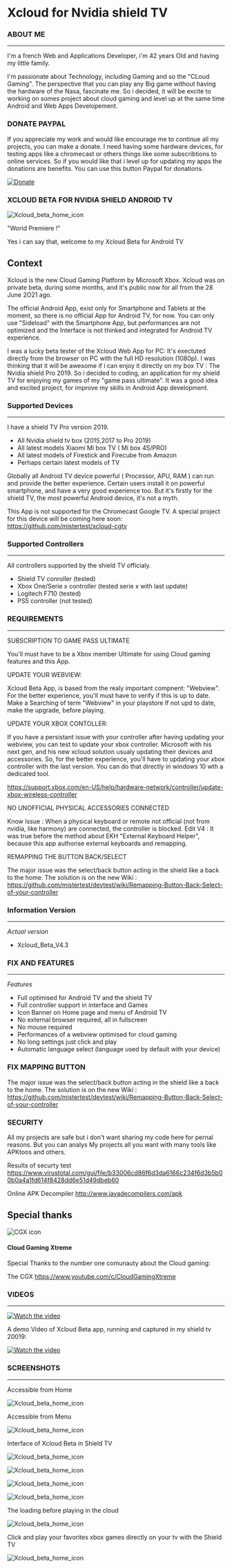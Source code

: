 # Xcloud for Nvidia shield TV


### ABOUT ME
**********

I'm a french Web and Applications Developer, i'm 42 years Old and having my little family. 

I'm passionate about Technology, including Gaming and so the "CLoud Gaming". 
The perspective that you can play any Big game without having the hardware of the Nasa, fascinate me. So i decided, it will be excite to working on somes project about cloud gaming and level up at the same time Android and Web Apps Developement.



### DONATE PAYPAL

If you appreciate my work and would like encourage me to continue all my projects, you can make a donate. I need having some hardware devices, for testing apps like a chromecast or  others things like some subscribtions to online services. So if you would like that i level up for updating my apps the donations are benefits. 
You can use this button Paypal for donations.

[![Donate](https://img.shields.io/badge/Donate-PayPal-green.svg)](https://www.paypal.com/paypalme/cmsxpert)




### XCLOUD BETA FOR NVIDIA SHIELD ANDROID TV




![Xcloud_beta_home_icon](https://github.com/mistertest/xcloud-shield/blob/master/img/banner_xcloud_beta_app.png)


 "World Premiere !"
 
 Yes i can say that, welcome to my Xcloud Beta for Android TV


## Context

Xcloud is the new Cloud Gaming Platform by Microsoft Xbox.
Xcloud was on private beta, during some months, and it's public now for all from the 28 June 2O21 ago.


The official Android App, exist only for Smartphone and Tablets at the moment, so there is no official App for Android TV, for now.
You can only use "Sideload" with  the Smartphone App, but performances are not optimized and the Interface is not thinked and integrated for Android TV experience.

I was a lucky beta tester of the Xcloud Web App for PC: It's exectuted directly from the browser  on PC with the full HD resolution (1080p). 
I was thinking that it will be awesome if i can enjoy it directly on my box TV : The Nvidia shield Pro 2019.
So i decided to coding, an application for my shield TV for enjoying my games of my "game pass ultimate".
It was a good idea and excited project, for improve my skills in Android App development.




### Supported Devices
-------------------

I have a shield TV Pro version 2019.

- All Nvidia shield tv box (2015,2017 to Pro 2019)
- All latest models Xiaomi Mi box TV ( Mi box 4S/PRO)
- All latest models of Firestick and Firecube from Amazon
- Perhaps certain latest models of TV

Globally all Android TV device powerful ( Processor, APU, RAM ) can run and provide the better experience.
Certain users install it on powerful smartphone, and have a very good experience too.
But it's firstly for the shield TV, the most powerful Android device, it's not a myth.


This App is not supported for the Chromecast Google TV.
A special project for this device will be coming here soon:
https://github.com/mistertest/xcloud-cgtv


### Supported Controllers
------------------------

All controllers supported by the shield TV officialy.
- Shield TV conroller (tested)
- Xbox One/Serie x controller (tested serie x with last update)
- Logitech F710 (tested)
- PS5 controller (not tested)

### REQUIREMENTS
-------------


SUBSCRIPTION TO GAME PASS ULTIMATE

You'll must have to be a Xbox member Ultimate for using Cloud gaming features and this App.

UPDATE YOUR WEBVIEW:

Xcloud Beta App, is based from the realy important compnent: "Webview".
For the better experience, you'll must have to verify if this is up to date.
Make a Searching of term "Webview" in your playstore
If not upd to date, make the upgrade, before playing.

UPDATE YOUR XBOX CONTOLLER:

If you have a persistant issue with your controller after having updating your webview, 
you can test to update your xbox controller.
Microsoft with his next gen, and his new xcloud solution usualy updating their devices and accessories.
So, for the better experience, you'll have to updating your xbox controller with the last version.
You can do that directly in windows 10 wth a dedicated tool.

https://support.xbox.com/en-US/help/hardware-network/controller/update-xbox-wireless-controller

NO UNOFFICIAL PHYSICAL ACCESSORIES CONNECTED

Know Issue : When a physical keyboard or remote not official (not from nvidia, like harmony) are connected, the controller is blocked.
Edit V4 :
It was true before the method about EKH "External Keyboard Helper", because this app authorise external keyboards and remapping.

REMAPPING THE BUTTON BACK/SELECT

The major issue was the select/back button acting in the shield like a back to the home.
The solution is on the new Wiki :
https://github.com/mistertest/devtest/wiki/Remapping-Button-Back-Select-of-your-controller







### Information Version
---------------------

*Actual version*
- Xcloud_Beta_V4.3


### FIX AND FEATURES
---------------------

*Features*
- Full optimised for Android TV and the shield TV
- Full controller support in interface and Games
- Icon Banner on Home page and menu of Android TV
- No external browser required, all in fullscreen
- No mouse required
- Performances of a webview optimised for cloud gaming
- No long settings just click and play
- Automatic language select (language used by default  with your device)

 
 
 ### FIX MAPPING BUTTON
 
The major issue was the select/back button acting in the shield like a back to the home.
The solution is on the new Wiki :
https://github.com/mistertest/devtest/wiki/Remapping-Button-Back-Select-of-your-controller



### SECURITY

All my projects are safe but i don't want sharing my code here for pernal reasons. 
But you can analys My projects all you want with many tools like APKtoos and others.

Results of securty test 
https://www.virustotal.com/gui/file/b33006cd86f6d3da6166c234f6d3b5b00b0a4a1fd614f8428dd6e51d49dbeb60

Online APK Decompiler 
http://www.javadecompilers.com/apk



## Special thanks

 
![CGX icon](https://github.com/mistertest/luna-shield/blob/main/images/unnamed.jpg)
 
 
#### Cloud Gaming Xtreme
 
Special Thanks to the number one comunauty about the Cloud gaming:
 
The CGX 
https://www.youtube.com/c/CloudGamingXtreme



### VIDEOS
-----------



[![Watch the video](https://img.youtube.com/vi/fzqqhDurLcs/maxresdefault.jpg)](https://www.youtube.com/watch?v=fzqqhDurLcs)

A  demo Video of Xcloud Beta app, running and captured in my shield tv 20019:

[![Watch the video](https://img.youtube.com/vi/IzYi6zt-elk/maxresdefault.jpg)](https://youtu.be/IzYi6zt-elk)



### SCREENSHOTS
---------------------

Accessible from Home 

![Xcloud_beta_home_icon](https://github.com/mistertest/xcloud-shield/blob/master/img/xcloud_new_banner_app.png)

Accessible from Menu

![Xcloud_beta_home_icon](https://github.com/mistertest/xcloud-shield/blob/master/img/xcloud_new_banner_home.png)


Interface of Xcloud Beta in Shield TV

![Xcloud_beta_home_icon](https://raw.githubusercontent.com/mistertest/devtest/master/img/Home_xcloud2.png)

![Xcloud_beta_home_icon](https://raw.githubusercontent.com/mistertest/devtest/master/img/Interface_xcloud1.png)

![Xcloud_beta_home_icon](https://raw.githubusercontent.com/mistertest/devtest/master/img/Interface2.png)

![Xcloud_beta_home_icon](https://raw.githubusercontent.com/mistertest/devtest/master/img/interface3.png)

The loading before playing in the cloud

![Xcloud_beta_home_icon](https://raw.githubusercontent.com/mistertest/devtest/master/img/Xcloud_loading.png)


Click and play your favorites xbox games directly on your tv with the Shield TV

![Xcloud_beta_home_icon](https://raw.githubusercontent.com/mistertest/devtest/master/img/in_Game1.png)






